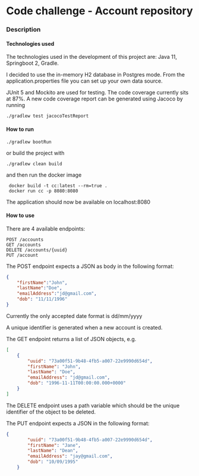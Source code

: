 # Code challenge - Account repository

### Description

#### Technologies used
The technologies used in the development of this project are:
Java 11, Springboot 2, Gradle.

I decided to use the in-memory H2 database in Postgres mode. 
From the application.properties file you can set up your own data source.

JUnit 5 and Mockito are used for testing.
The code coverage currently sits at 87%.
A new code coverage report can be generated using Jacoco by running
 ```
 ./gradlew test jacocoTestReport
```

#### How to run

```
./gradlew bootRun
```
or build the project with
```
./gradlew clean build
```
and then run the docker image
```
 docker build -t cc:latest --rm=true .
 docker run cc -p 8080:8080
```
The application should now be available on localhost:8080

#### How to use
There are 4 available endpoints:
```
POST /accounts
GET /accounts
DELETE /accounts/{uuid}
PUT /account
```

The POST endpoint expects a JSON as body in the following format:
```json
{
	"firstName":"John",
	"lastName":"Doe",
	"emailAddress":"jd@gmail.com",
	"dob": "11/11/1996"
}
```
Currently the only accepted date format is dd/mm/yyyy

A unique identifier is generated when a new account is created.

The GET endpoint returns a list of JSON objects, e.g. 
```json
[
    {
        "uuid": "73a00f51-9b48-4fb5-a007-22e9990d654d",
        "firstName": "John",
        "lastName": "Doe",
        "emailAddress": "jd@gmail.com",
        "dob": "1996-11-11T00:00:00.000+0000"
    }
]
```

The DELETE endpoint uses a path variable which should be the unique identifier of the object to be deleted.

The PUT endpoint expects a JSON in the following format:
```json
{
        "uuid": "73a00f51-9b48-4fb5-a007-22e9990d654d",
        "firstName": "Jane",
        "lastName": "Dean",
        "emailAddress": "jay@gmail.com",
        "dob": "10/09/1995"
    }
```
